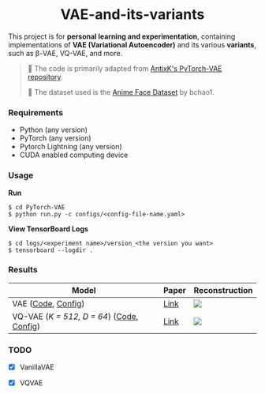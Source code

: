<h1 align="center">
  <b>VAE-and-its-variants</b><br>
</h1>




This project is for **personal learning and experimentation**, containing implementations of **VAE (Variational Autoencoder)** and its various **variants**, such as β-VAE, VQ-VAE, and more.

> 🔗 The code is primarily adapted from [AntixK's PyTorch-VAE repository](https://github.com/AntixK/PyTorch-VAE/tree/master).
>
> 🎨 The dataset used is the [Anime Face Dataset](https://github.com/bchao1/Anime-Face-Dataset) by bchao1.



### Requirements

- Python (any version)
- PyTorch (any version)
- Pytorch Lightning  (any version)
- CUDA enabled computing device



### Usage

**Run**

```
$ cd PyTorch-VAE
$ python run.py -c configs/<config-file-name.yaml>
```

**View TensorBoard Logs**

```
$ cd logs/<experiment name>/version_<the version you want>
$ tensorboard --logdir .
```



### Results

| Model                                                        | Paper                                    | Reconstruction |
| ------------------------------------------------------------ | ---------------------------------------- | -------------- |
| VAE ([Code][vae_code], [Config][vae_config])                 | [Link](https://arxiv.org/abs/1312.6114)  | ![][1]         |
| VQ-VAE (*K = 512, D = 64*) ([Code][vqvae_code], [Config][vqvae_config]) | [Link](https://arxiv.org/abs/1711.00937) | ![][2]         |

### TODO

- [x] VanillaVAE
- [x] VQVAE



[vae_code]: https://github.com/AntixK/PyTorch-VAE/blob/master/models/vanilla_vae.py
[vqvae_code]: https://github.com/AntixK/PyTorch-VAE/blob/master/models/vq_vae.py
[vae_config]: https://github.com/AntixK/PyTorch-VAE/blob/master/configs/vae.yaml
[vqvae_config]: https://github.com/AntixK/PyTorch-VAE/blob/master/configs/vq_vae.yaml
[1]: images/recons_VQ_VAE_Epoch_4.png
[2]: https://github.com/AntixK/PyTorch-VAE/blob/master/assets/recons_Vanilla%20VAE_25.png
